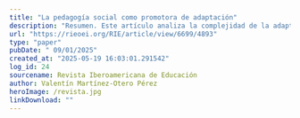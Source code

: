 ```yaml
---
title: "La pedagogía social como promotora de adaptación"
description: "Resumen. Este artículo analiza la complejidad de la adaptación social y su interrelación con el equilibrio psicológico y el bienestar. Se abordan las tensiones que surgen en este proceso, especialmente en jóvenes universitarios que se hallan en situación de vulnerabilidad. Se trata de un estudio teórico sustentado en un análisis documental de carácter hermenéutico que examina enfoques conceptuales y textos relevantes sobre la inadaptación social. En este marco, la pedagogía social sobresale como una disciplina clave en la intervención preventiva y orientadora. El análisis enfatiza la relevancia de factores biológicos, psicológicos y sociales en la adaptación social, concebida como un fenómeno dinámico y multifacético que trasciende la asunción acrítica de normas externas y exige una comprensión profunda del sujeto en su contexto. Se explora, además, la evolución histórica del concepto de inadaptación social, que evidencia el tránsito desde enfoques punitivos hacia perspectivas de carácter rehabilitador. Asimismo, el artículo examina los desafíos estructurales y psicosociales que enfrentan estudiantes universitarios vulnerables, como inmigrantes y personas con discapacidad, en su acceso y permanencia en la educación superior, debido a barreras socioeconómicas, lingüísticas y al insuficiente apoyo institucional. Este análisis resalta la importancia de estrategias pedagógico-sociales y de la formación docente en diversidad funcional para garantizar una educación superior inclusiva que promueva la adaptación social."
url: "https://rieoei.org/RIE/article/view/6699/4893"
type: "paper"
pubDate: " 09/01/2025"
created_at: "2025-05-19 16:03:01.291542"
log_id: 24
sourcename: Revista Iberoamericana de Educación
author: Valentín Martínez-Otero Pérez
heroImage: /revista.jpg
linkDownload: ""
---
```




